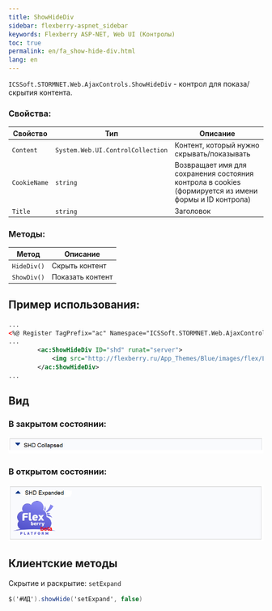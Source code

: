 ```yaml
---
title: ShowHideDiv
sidebar: flexberry-aspnet_sidebar
keywords: Flexberry ASP-NET, Web UI (Контролы)
toc: true
permalink: en/fa_show-hide-div.html
lang: en
---
```


`ICSSoft.STORMNET.Web.AjaxControls.ShowHideDiv` - контрол для показа/скрытия контента. 

### Свойства:

| Свойство | Тип | Описание|
|-----------------|--------------------|----------------------------|
| `Content` | `System.Web.UI.ControlCollection` | Контент, который нужно скрывать/показывать|
| `CookieName` | `string` | Возвращает имя для сохранения состояния контрола в cookies (формируется из имени формы и ID контрола)|
| `Title` | `string` | Заголовок|

### Методы:

| Метод | Описание|
|--------|---------|
| `HideDiv()` | Скрыть контент|
| `ShowDiv()` | Показать контент|

## Пример использования:

```xml
...
<%@ Register TagPrefix="ac" Namespace="ICSSoft.STORMNET.Web.AjaxControls" Assembly="ICSSoft.STORMNET.Web.AjaxControls" %>
...
        <ac:ShowHideDiv ID="shd" runat="server">
            <img src="http://flexberry.ru/App_Themes/Blue/images/flex/Logo_h113px.png" />         
        </ac:ShowHideDiv>
...
```

## Вид

### В закрытом состоянии:

![](/images/pages/products/flexberry-aspnet/controls/show-hide-div-collapsed.png)

### В открытом состоянии:

![](/images/pages/products/flexberry-aspnet/controls/show-hide-div-expanded.png)

## Клиентские методы

Скрытие и раскрытие: `setExpand`

```csharp
$('#ИД').showHide('setExpand', false)
```
 
 